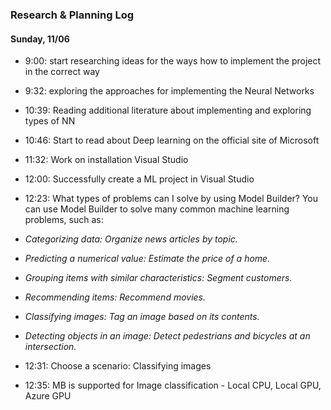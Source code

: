 ### Research & Planning Log
#### Sunday, 11/06
* 9:00: start researching ideas for the ways how to implement the project in the correct way
* 9:32: exploring the approaches for implementing the Neural Networks
* 10:39: Reading additional literature about implementing and exploring types of NN
* 10:46: Start to read about Deep learning on the official site of Microsoft
* 11:32: Work on installation Visual Studio
* 12:00: Successfully create a ML project in Visual Studio  
* 12:23: What types of problems can I solve by using Model Builder?
You can use Model Builder to solve many common machine learning problems, such as:

* _Categorizing data: Organize news articles by topic._
* _Predicting a numerical value: Estimate the price of a home._
* _Grouping items with similar characteristics: Segment customers._
* _Recommending items: Recommend movies._
* _Classifying images: Tag an image based on its contents._
* _Detecting objects in an image: Detect pedestrians and bicycles at an intersection._
* 12:31: Choose a scenario: Classifying images
* 12:35: MB is supported for Image classification - Local CPU, Local GPU, Azure GPU
